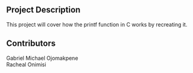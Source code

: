 ## Project Description

This project will cover how the printf function in C works by recreating it.

## Contributors
Gabriel Michael Ojomakpene\
Racheal Onimisi
